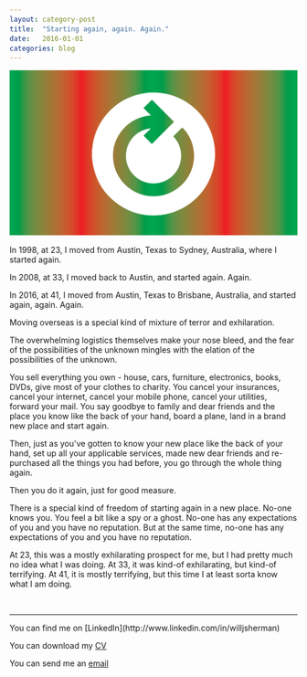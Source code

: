 ```yaml
---
layout: category-post
title:  "Starting again, again. Again."
date:   2016-01-01
categories: blog
---
```

<img src="/images/resources/reset.jpeg">

In 1998, at 23, I moved from Austin, Texas to Sydney, Australia, where I started again.

In 2008, at 33, I moved back to Austin, and started again. Again.

In 2016, at 41, I moved from Austin, Texas to Brisbane, Australia, and started again, again. Again.

Moving overseas is a special kind of mixture of terror and exhilaration.

The overwhelming logistics themselves make your nose bleed, and the fear of the possibilities of the unknown mingles with the elation of the possibilities of the unknown.

You sell everything you own - house, cars, furniture, electronics, books, DVDs, give most of your clothes to charity. You cancel your insurances, cancel your internet, cancel your mobile phone, cancel your utilities, forward your mail. You say goodbye to family and dear friends and the place you know like the back of your hand, board a plane, land in a brand new place and start again.

Then, just as you've gotten to know your new place like the back of your hand, set up all your applicable services, made new dear friends and re-purchased all the things you had before, you go through the whole thing again.

Then you do it again, just for good measure.

There is a special kind of freedom of starting again in a new place. No-one knows you. You feel a bit like a spy or a ghost. No-one has any expectations of you and you have no reputation. But at the same time, no-one has any expectations of you and you have no reputation.

At 23, this was a mostly exhilarating prospect for me, but I had pretty much no idea what I was doing. At 33, it was kind-of exhilarating, but kind-of terrifying. At 41, it is mostly terrifying, but this time I at least sorta know what I am doing.

<br>
<hr>
You can find me on [LinkedIn](http://www.linkedin.com/in/willjsherman)

You can download my [CV](../Will_Sherman_resume.pdf)

You can send me an [email](mailto:Will@willjsherman.com)
